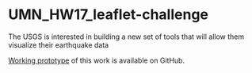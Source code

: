 # UMN_HW17_leaflet-challenge
The USGS is interested in building a new set of tools that will allow them visualize their earthquake data

[Working prototype](https://kyraha.github.io/UMN_HW17_leaflet-challenge/Leaflet-Step-1/index.html) of this work is available on GitHub.